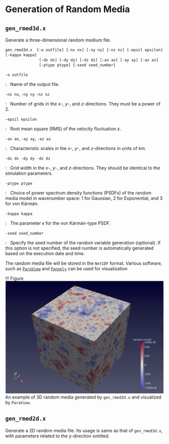# Generation of Random Media

## `gen_rmed3d.x`

Generate a three-dimensional random medium file.

```
gen_rmed3d.x  [-o outfile] [-nx nx] [-ny ny] [-nz nz] [-epsil epsilon]  [-kappa kappa] 
               [-dx dx] [-dy dy] [-dz dz] [-ax ax] [-ay ay] [-az az]  
               [-ptype ptype] {-seed seed_number}
```

`-o outfile`

:    
    Name of the output file.

`-nx nx`, `-ny ny` `-nz nz`

:    
    Number of grids in the $x$-, $y$-, and $z$-directions. They must be
    a power of 2.

`-epsil epsilon`

:    
    Root mean square (RMS) of the velocity fluctuation $\varepsilon$.

`-ax ax`, `-ay ay`, `-az az`

:    
    Characteristic scales in the $x$-, $y$-, and $z$-directions in units
    of km.

`-dx dx -dy dy -dz dz`

:    
    Grid width in the $x$-, $y$-, and $z$-directions. They should be
    identical to the simulation parameters.

`-ptype ptype`

:    
    Choice of power spectrum density functions (PSDFs) of the random
    media model in wavenumber space: 1 for Gaussian, 2 for Exponential,
    and 3 for von Kármán.

`-kappa kappa`

:    
    The parameter $\kappa$ for the von Kármán-type PSDF.

`-seed seed_number`

:    
    Specify the seed number of the random variable generation
    (optional). If this option is not specified, the seed number is
    automatically generated based on the execution date and time.


The random media file will be stored in the `NetCDF` format. Various
software, such as [`ParaView`](https://www.paraview.org) and [`Panoply`](https://www.giss.nasa.gov/tools/panoply/) can be used for visualization

!!! Figure 
    ![](../fig/rmedia_sample.png)
    An example of 3D random media generated by `gen_rmed3d.x` and visualized by `ParaView`. 

## `gen_rmed2d.x`

Generate a 2D random media file. Its usage is same as that of
`gen_rmed3d.x`, with parameters related to the y-direction omitted.

